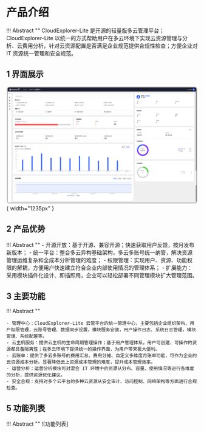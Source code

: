 # 产品介绍

!!! Abstract ""
    CloudExplorer-Lite 是开源的轻量版多云管理平台；  
    CloudExplorer-Lite 以统一的方式帮助用户在多云环境下实现云资源管理与分析、云费用分析，针对云资源配置是否满足企业规范提供合规性检查；方便企业对 IT 资源统一管理和安全规范。

## 1 界面展示

![主页](./img/index/主页.png){ width="1235px" }


## 2 产品优势

!!! Abstract ""
    - 开源开放：基于开源、兼容开源；快速获取用户反馈，按月发布新版本；
    - 统一平台：整合多云异构基础架构，多云多账号统一纳管，解决资源管理运维复杂和全成本分析管理的难度；
    - 权限管理：实现用户、资源、功能权限的解耦，方便用户快速建立符合企业内部使用情况的管理体系；
    - 扩展能力：采用模块插件化设计、即插即用，企业可以轻松部署不同管理模块扩大管理范围。

## 3 主要功能

!!! Abstract ""

    - 管理中心：CloudExplorer-Lite 云管平台的统一管理中心，主要包括企业组织架构、用户权限管理，云账号管理、数据同步设置，模块服务安装，用户操作日志、系统日志管理，模块管理、系统配置等。
    - 云主机服务：提供云主机的生命周期管理操作；基于用户管理体系，用户可创建、可操作的资源都具备隔离性；在多云环境下提供统一的操作界面，为用户带来极大便利。
    - 云账单：提供了多云多账号的费用汇总、费用分摊、自定义多维度月账单功能，可作为企业的云资源成本分析。显著降低云上资源成本管理的难度，提升成本管理效率。
    - 运营分析：运营分析模块可对混合 IT 环境中的资源从分布、容量、使用情况等进行各维度的分析，提供资源优化建议。
    - 安全合规：支持对多个云平台的多种云资源从安全审计、访问控制、网络架构等方面进行合规检查。

## 5 功能列表

!!! Abstract ""
   ![功能列表]
